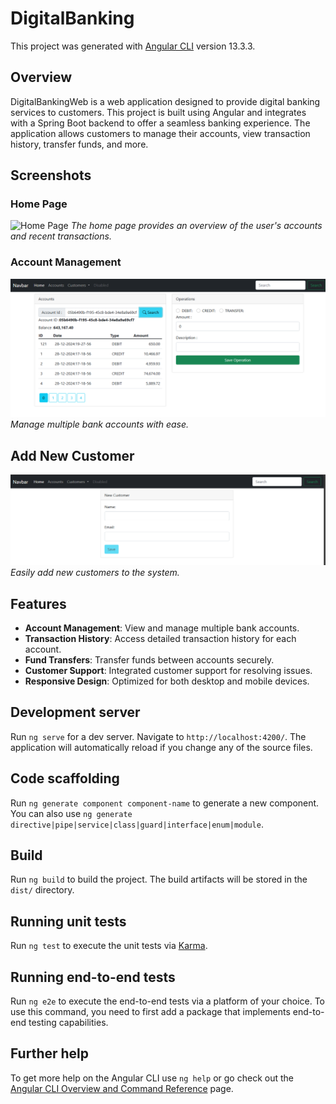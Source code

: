 # DigitalBanking

This project was generated with [Angular CLI](https://github.com/angular/angular-cli) version 13.3.3.

## Overview

DigitalBankingWeb is a web application designed to provide digital banking services to customers. This project is built using Angular and integrates with a Spring Boot backend to offer a seamless banking experience. The application allows customers to manage their accounts, view transaction history, transfer funds, and more.

## Screenshots

### Home Page
![Home Page](images/home_page.png)
*The home page provides an overview of the user's accounts and recent transactions.*

### Account Management
![Account Management](images/accounts-page.png)
*Manage multiple bank accounts with ease.*

## Add New Customer
![Add New Customer](images/add-new-customer.png)
*Easily add new customers to the system.*


## Features

- **Account Management**: View and manage multiple bank accounts.
- **Transaction History**: Access detailed transaction history for each account.
- **Fund Transfers**: Transfer funds between accounts securely.
- **Customer Support**: Integrated customer support for resolving issues.
- **Responsive Design**: Optimized for both desktop and mobile devices.


## Development server

Run `ng serve` for a dev server. Navigate to `http://localhost:4200/`. The application will automatically reload if you change any of the source files.

## Code scaffolding

Run `ng generate component component-name` to generate a new component. You can also use `ng generate directive|pipe|service|class|guard|interface|enum|module`.

## Build

Run `ng build` to build the project. The build artifacts will be stored in the `dist/` directory.

## Running unit tests

Run `ng test` to execute the unit tests via [Karma](https://karma-runner.github.io).

## Running end-to-end tests

Run `ng e2e` to execute the end-to-end tests via a platform of your choice. To use this command, you need to first add a package that implements end-to-end testing capabilities.

## Further help

To get more help on the Angular CLI use `ng help` or go check out the [Angular CLI Overview and Command Reference](https://angular.io/cli) page.
